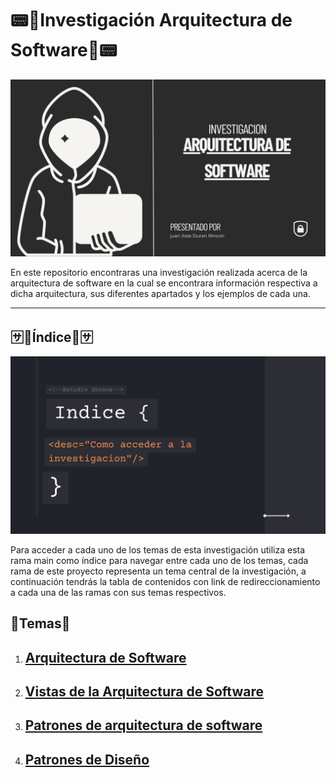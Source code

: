 # **📟📃Investigación Arquitectura de Software📃📟**

![Portada](https://github.com/JuanJoseDuranRinconCAMPUS2/Investigacion-Arquitectura-Software/blob/main/imgs/investigacion.png?raw=true)

En este repositorio encontraras una investigación realizada acerca de la arquitectura de software en la cual se encontrara información respectiva a dicha arquitectura, sus diferentes apartados y los ejemplos de cada una.

------

## 🈂️📃Índice📃🈂️

![Indice](https://github.com/JuanJoseDuranRinconCAMPUS2/Investigacion-Arquitectura-Software/blob/main/imgs/investigacionIndice.png?raw=true)

Para acceder a cada uno de los temas de esta investigación utiliza esta rama main como índice para navegar entre cada uno de los temas, cada rama de este proyecto representa un tema central de la investigación, a continuación tendrás la tabla de contenidos con link de redireccionamiento a cada una de las ramas con sus temas respectivos.

## **🎫Temas🎫**

1. ## [Arquitectura de Software](https://github.com/JuanJoseDuranRinconCAMPUS2/Investigacion-Arquitectura-Software/tree/Arquitectura-Software)

1. ## [Vistas de  la Arquitectura de Software]()

3. ## [Patrones de arquitectura de software]()

4. ## [Patrones de Diseño]()

[^Importante]: Con el avance de la  investigación se agregaran mas elementos al índice.

